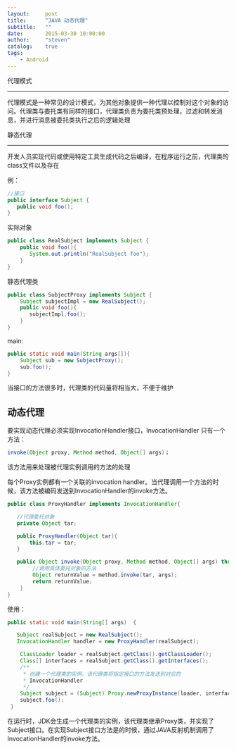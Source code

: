 ```yaml
---
layout:     post
title:      "JAVA 动态代理"
subtitle:   ""
date:       2015-03-30 10:00:00
author:     "steven"
catalog:    true
tags:
    - Android
---
```



代理模式
- - - -
代理模式是一种常见的设计模式，为其他对象提供一种代理以控制对这个对象的访问。代理类与委托类有同样的接口，代理类负责为委托类预处理，过滤和转发消息，并进行消息被委托类执行之后的逻辑处理

静态代理
- - - -
开发人员实现代码或使用特定工具生成代码之后编译，在程序运行之前，代理类的class文件以及存在

例：

```java
//接口
public interface Subject {
   public void foo();
}
```

实际对象

```java
public class RealSubject implements Subject {
    public void foo(){
       System.out.println("RealSubject foo");  
    }     
}
```

静态代理类

```java
public class SubjectProxy implements Subject {
    Subject subjectImpl = new RealSubject();
    public void foo(){
       subjectImpl.foo();
    }     
}
```

main:

```java
public static void main(String args[]){
    Subject sub = new SubjectProxy();
    sub.foo();
}
```

当接口的方法很多时，代理类的代码量将相当大，不便于维护

动态代理
---

要实现动态代理必须实现InvocationHandler接口，InvocationHandler 只有一个方法：

```java
invoke(Object proxy, Method method, Object[] args)；
```

该方法用来处理被代理实例调用的方法的处理

每个Proxy实例都有一个关联的invocation handler。当代理调用一个方法的时候，该方法被编码发送到InvocationHandler的invoke方法。

```java
public class ProxyHandler implements InvocationHandler{

   //代理委托对象
   private Object tar;

   public ProxyHandler(Object tar){
       this.tar = tar;
   }

   public Object invoke(Object proxy, Method method, Object[] args) throws Throwable  {  
        //调用具体委托对象的方法
        Object returnValue = method.invoke(tar, args);    
        return returnValue;  
    }  
}
```

使用：

```java
public static void main(String[] args)  {  

   Subject realSubject = new RealSubject();  
   InvocationHandler handler = new ProxyHandler(realSubject);  

    ClassLoader loader = realSubject.getClass().getClassLoader();  
    Class[] interfaces = realSubject.getClass().getInterfaces();  
    /**
     * 创建一个代理类的实例，该代理类将指定接口的方法发送到对应的              
     * InvocationHandler
     */
    Subject subject = (Subject) Proxy.newProxyInstance(loader, interfaces, handler);  
    subject.foo();    
 }  
```

在运行时，JDK会生成一个代理类的实例，该代理类继承Proxy类，并实现了
Subject接口。在实现Subject接口方法是的时候，通过JAVA反射机制调用了InvocationHandler的invoke方法。

